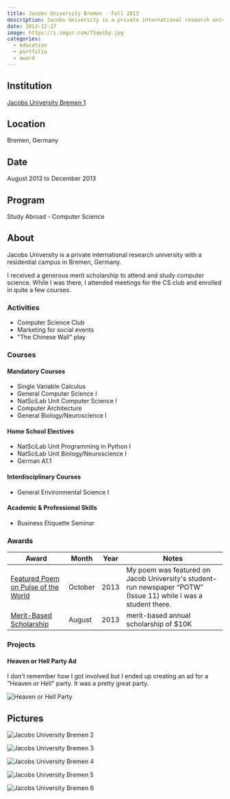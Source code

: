 ```yaml
---
title: Jacobs University Bremen - Fall 2013
description: Jacobs University is a private international research university with a residential campus in Bremen, Germany.
date: 2013-12-27
image: https://i.imgur.com/75qeiby.jpg
categories:
  - education
  - portfolio
  - award
---
```


## Institution

[Jacobs University Bremen 1](https://www.jacobs-university.de)

## Location

Bremen, Germany

## Date

August 2013 to December 2013

## Program

Study Abroad - Computer Science

## About

Jacobs University is a private international research university with a residential campus in Bremen, Germany.

I received a generous merit scholarship to attend and study computer science. While I was there, I attended meetings for the CS club and enrolled in quite a few courses.

### Activities

- Computer Science Club
- Marketing for social events
- "The Chinese Wall" play

### Courses

#### Mandatory Courses

- Single Variable Calculus
- General Computer Science I
- NatSciLab Unit Computer Science I
- Computer Architecture
- General Biology/Neuroscience I

#### Home School Electives

- NatSciLab Unit Programming in Python I
- NatSciLab Unit Biology/Neuroscience I
- German A1.1

#### Interdisciplinary Courses

- General Environmental Science I

#### Academic & Professional Skills

- Business Etiquette Seminar

### Awards

| Award                                                                                                  | Month   | Year | Notes                                                                                                           |
| ------------------------------------------------------------------------------------------------------ | ------- | ---- | --------------------------------------------------------------------------------------------------------------- |
| [Featured Poem on Pulse of the World](https://scribd.com/document/174387876/POTW-Issue-30)             | October | 2013 | My poem was featured on Jacob University's student-run newspaper “POTW” (Issue 11) while I was a student there. |
| [Merit-Based Scholarship](https://jacobs-university.de/study/undergraduate/fees-finances/scholarships) | August  | 2013 | merit-based annual scholarship of $10K                                                                          |

### Projects

#### Heaven or Hell Party Ad

I don't remember how I got involved but I ended up creating an ad for a "Heaven or Hell" party. It was a pretty great party.

![Heaven or Hell Party](https://i.imgur.com/2T1QEUQ.png)

## Pictures

![Jacobs University Bremen 2](https://i.imgur.com/9eu1wqY.jpg)

![Jacobs University Bremen 3](https://i.imgur.com/qtQ7F8v.jpg)

![Jacobs University Bremen 4](https://i.imgur.com/86xM0Ff.jpg)

![Jacobs University Bremen 5](https://i.imgur.com/AdqJw3W.jpg)

![Jacobs University Bremen 6](https://i.imgur.com/eyCZ58e.jpg)
